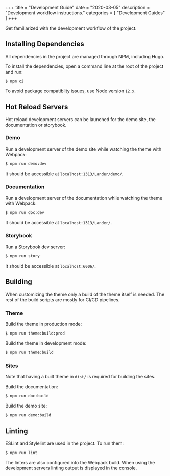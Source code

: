 +++
title = "Development Guide"
date = "2020-03-05"
description = "Development workflow instructions."
categories = [
    "Development Guides"
]
+++

Get familiarized with the development workflow of the project.

## Installing Dependencies

All dependencies in the project are managed through NPM, including Hugo.

To install the dependencies, open a command line at the root of the project and
run:

```bash
$ npm ci
```

To avoid package compatiblity issues, use Node version `12.x`.

## Hot Reload Servers

Hot reload development servers can be launched for the demo site, the
documentation or storybook.

### Demo

Run a development server of the demo site while watching the theme with Webpack:

```bash
$ npm run demo:dev
```

It should be accessible at `localhost:1313/Lander/demo/`.

### Documentation

Run a development  server of the documentation while watching the theme with
Webpack:

```bash
$ npm run doc:dev
```

It should be accessible at `localhost:1313/Lander/`.

### Storybook

Run a Storybook dev server:

```bash
$ npm run story
```

It should be accessible at `localhost:6006/`.

## Building

When customizing the theme only a build of the theme itself is needed.
The rest of the build scripts are mostly for CI/CD pipelines.

### Theme

Build the theme in production mode:

```bash
$ npm run theme:build:prod
```

Build the theme in development mode:

```bash
$ npm run theme:build
```

### Sites

Note that having a built theme in `dist/` is required for building the sites.

Build the documentation:

```bash
$ npm run doc:build
```

Build the demo site:

```bash
$ npm run demo:build
```

## Linting

ESLint and Stylelint are used in the project. To run them:

```bash
$ npm run lint
```

The linters are also configured into the Webpack build. When using the
development servers linting output is displayed in the console.
